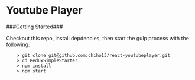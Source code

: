 # Youtube Player

###Getting Started###


Checkout this repo, install depdencies, then start the gulp process with the following:

```
	> git clone git@github.com:chiho13/react-youtubeplayer.git
	> cd ReduxSimpleStarter
	> npm install
	> npm start

```

